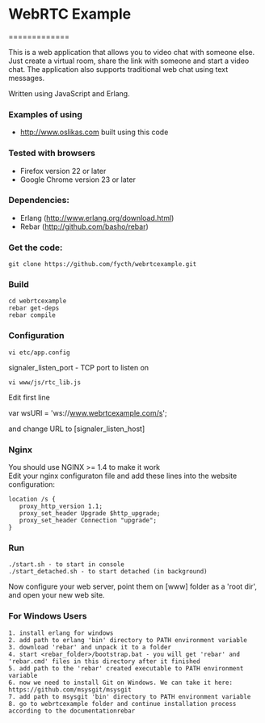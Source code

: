 # WebRTC Example
=============

This is a web application that allows you to video chat with someone else.
Just create a virtual room, share the link with someone and start a video chat.
The application also supports traditional web chat using text messages.

Written using JavaScript and Erlang.

### Examples of using

  - http://www.oslikas.com built using this code

### Tested with browsers

  - Firefox version 22 or later
  - Google Chrome version 23 or later

### Dependencies:

  - Erlang (http://www.erlang.org/download.html) 
  - Rebar (http://github.com/basho/rebar)

### Get the code:

    git clone https://github.com/fycth/webrtcexample.git

### Build

    cd webrtcexample 
    rebar get-deps 
    rebar compile

### Configuration

    vi etc/app.config

  signaler_listen_port - TCP port to listen on

    vi www/js/rtc_lib.js

  Edit first line  

  var wsURI = 'ws://www.webrtcexample.com/s';

  and change URL to [signaler_listen_host]

### Nginx

You should use NGINX >= 1.4 to make it work  
Edit your nginx configuraton file and add these lines into the website configuration:

    location /s { 
       proxy_http_version 1.1; 
       proxy_set_header Upgrade $http_upgrade; 
       proxy_set_header Connection "upgrade"; 
    } 

### Run

    ./start.sh - to start in console 
    ./start_detached.sh - to start detached (in background)

Now configure your web server, point them on [www] folder as a 'root dir', and open your new web site.

### For Windows Users

    1. install erlang for windows 
    2. add path to erlang 'bin' directory to PATH environment variable 
    3. download 'rebar' and unpack it to a folder 
    4. start <rebar_folder>/bootstrap.bat - you will get 'rebar' and 'rebar.cmd' files in this directory after it finished 
    5. add path to the 'rebar' created executable to PATH environment variable 
    6. now we need to install Git on Windows. We can take it here: https://github.com/msysgit/msysgit 
    7. add path to msysgit 'bin' directory to PATH environment variable 
    8. go to webrtcexample folder and continue installation process according to the documentationrebar 

